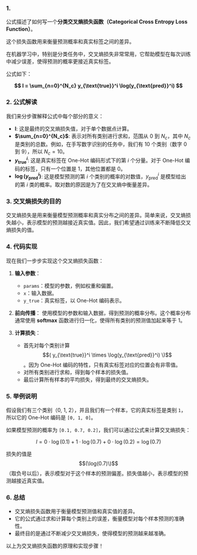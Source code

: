 


### 1. 

公式描述了如何写一个**分类交叉熵损失函数（Categorical Cross Entropy Loss Function）**。


这个损失函数用来衡量预测概率和真实标签之间的差异。


在机器学习中，特别是分类任务中，交叉熵损失非常常用，它帮助模型在每次训练中减少误差，使得预测的概率更接近真实标签。

公式如下：

**$$
l = \sum_{n=0}^{N_c} y_{\text{true}}^i \log(y_{\text{pred}}^i)
$$**

### 2. 公式解读

我们来分步骤解释公式中每个部分的意义：


- **l**: 这是最终的交叉熵损失值，对于单个数据点计算。
- **$\sum_{n=0}^{N_c}$**: 表示对所有类别进行求和，范围从 0 到 $N_c$，其中 $N_c$ 是类别的总数。例如，在手写数字识别的任务中，我们有 10 个类别（数字 0 到 9），所以 $N_c = 10$。
- **$y_{\text{true}}^i$**: 这是真实标签在 One-Hot 编码形式下的第 $i$ 个分量。对于 One-Hot 编码的标签，只有一个位置是 1，其他位置都是 0。
- **$\log(y_{\text{pred}}^i)$**: 这是模型预测的第 $i$ 个类别的概率的对数值，$y_{\text{pred}}^i$ 是模型给出的第 $i$ 类的概率。取对数的原因是为了在交叉熵中衡量差异。


### 3. 交叉熵损失的目的

交叉熵损失是用来衡量模型预测概率和真实分布之间的差异。简单来说，交叉熵损失越小，表示模型的预测越接近真实值。因此，我们希望通过训练来不断降低交叉熵损失的值。

### 4. 代码实现

现在我们一步步实现这个交叉熵损失函数：

1. **输入参数**：
   - `params`：模型的参数，例如权重和偏置。
   - `x`：输入数据。
   - `y_true`：真实标签，以 One-Hot 编码表示。

2. **前向传播**：
   使用模型的参数和输入数据，得到预测的概率分布。这个概率分布通常使用 **softmax** 函数进行归一化，使得所有类别的预测值加起来等于 1。

3. **计算损失**：
   - 首先对每个类别计算 $$( y_{\text{true}}^i \times \log(y_{\text{pred}}^i) \)$$。因为 One-Hot 编码的特性，只有真实标签对应的位置会有非零值。
   - 对所有类别进行求和，得到每个样本的损失值。
   - 最后计算所有样本的平均损失，得到最终的交叉熵损失。

### 5. 举例说明

假设我们有三个类别（0, 1, 2），并且我们有一个样本，它的真实标签是类别 `1`，所以它的 One-Hot 编码是 `[0, 1, 0]`。

如果模型预测的概率为 `[0.1, 0.7, 0.2]`，我们可以通过公式来计算交叉熵损失：

$$
l = 0 \cdot \log(0.1) + 1 \cdot \log(0.7) + 0 \cdot \log(0.2) = \log(0.7)
$$

损失的值是 $$(\log(0.7)\)$$（取负号以后），表示模型对于这个样本的预测偏差。损失值越小，表示模型的预测越接近真实值。

### 6. 总结

- 交叉熵损失函数用于衡量模型预测值和真实值的差异。
- 它的公式通过求和计算每个类别上的误差，衡量模型对每个样本预测的准确性。
- 最终目的是通过不断减少交叉熵损失，使得模型的预测越来越准确。

以上为交叉熵损失函数的原理和实现步骤！




